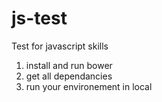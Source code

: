# js-test
Test for javascript skills

1. install and run bower
2. get all dependancies
3. run your environement in local
